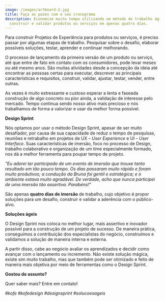 ```yaml
---
image: /images/artboard-2.jpg
title: Faça as pazes com o seu cronograma
description: Economize muito tempo utilizando um método de trabalho ágil para
  construir e validar produtos ou serviços em apenas quatro dias.
---
```

Para construir Projetos de Experiência para produtos ou serviços, é preciso passar por algumas etapas de trabalho. Pesquisar sobre o desafio, elaborar possíveis soluções, testar, aprender e continuar melhorando. 

O processo de lançamento da primeira versão de um produto ou serviço, até que entre de fato em contato com os consumidores, pode levar meses ou até mesmo anos. São muitas atividades desde a concepção da ideia até encontrar as pessoas certas para executar, descrever as principais características e requisitos, construir, validar, ajustar, testar, vender, entre outras. 

As vezes é muito estressante e custoso esperar a lenta e faseada construção de algo concreto ou pior ainda, a validação de interesse pelo mercado. Tempo continua sendo nosso ativo mais precioso e nós trabalhamos de forma a valorizar e usar da melhor forma possível.

**Design Sprint**

Nós optamos por usar o método Design Sprint, apesar de ser muito desafiador, por causa de sua capacidade de reduz o tempo de pesquisas, reuniões e retrabalho em projetos de UX – *User Experience* e UI – *User Interface*. Suas características de imersão, foco no processo de Design, trabalho colaborativo e organização de um time especialmente formado, nos dá a melhor ferramenta para poupar tempo de projeto.

*"Eu adorei ter participado de um evento de imersão que trouxe tanto resultado em tão pouco tempo. Os dias passaram muito rápido e foram muito produtivos; a condução da Bruna foi gentil e estratégica; e o ambiente estava muito agradável. De verdade, acho que nunca participei de uma imersão tão assertiva. Parabéns!"*

São apenas **quatro dias de imersão** de trabalho, cujo objetivo é propor soluções para um desafio, construir e validar a aderência com o público-alvo. 

**Soluções ágeis**

O Design Sprint nos coloca no melhor lugar, mais assertivo e inovador possível para a construção de um projeto de sucesso. De maneira prática, conseguimos a contribuição dos especialistas do negócio, construímos e validamos a solução de maneira interna e externa.

A partir disso, cabe ao negócio avaliar os aprendizados e decidir como avançar com o lançamento ou incremento. Não existe solução mágica, existe sim muito trabalho, mas que também pode ser otimizado e feito de maneira mais objetiva por meio de ferramentas como o Design Sprint.

**Gostou do assunto?**

Quer saber mais? Entre em contato!

*\#kofe #kofedesign #designsprint #solucoesageis*